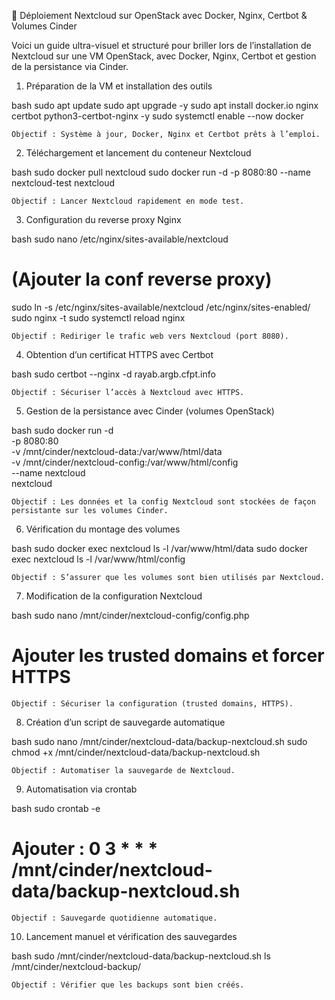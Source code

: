🚀 Déploiement Nextcloud sur OpenStack avec Docker, Nginx, Certbot & Volumes Cinder

Voici un guide ultra-visuel et structuré pour briller lors de l’installation de Nextcloud sur une VM OpenStack, avec Docker, Nginx, Certbot et gestion de la persistance via Cinder.
1. Préparation de la VM et installation des outils

bash
sudo apt update
sudo apt upgrade -y
sudo apt install docker.io nginx certbot python3-certbot-nginx -y
sudo systemctl enable --now docker

    Objectif : Système à jour, Docker, Nginx et Certbot prêts à l’emploi.

2. Téléchargement et lancement du conteneur Nextcloud

bash
sudo docker pull nextcloud
sudo docker run -d -p 8080:80 --name nextcloud-test nextcloud

    Objectif : Lancer Nextcloud rapidement en mode test.

3. Configuration du reverse proxy Nginx

bash
sudo nano /etc/nginx/sites-available/nextcloud
# (Ajouter la conf reverse proxy)
sudo ln -s /etc/nginx/sites-available/nextcloud /etc/nginx/sites-enabled/
sudo nginx -t
sudo systemctl reload nginx

    Objectif : Rediriger le trafic web vers Nextcloud (port 8080).

4. Obtention d’un certificat HTTPS avec Certbot

bash
sudo certbot --nginx -d rayab.argb.cfpt.info

    Objectif : Sécuriser l’accès à Nextcloud avec HTTPS.

5. Gestion de la persistance avec Cinder (volumes OpenStack)

bash
sudo docker run -d \
  -p 8080:80 \
  -v /mnt/cinder/nextcloud-data:/var/www/html/data \
  -v /mnt/cinder/nextcloud-config:/var/www/html/config \
  --name nextcloud \
  nextcloud

    Objectif : Les données et la config Nextcloud sont stockées de façon persistante sur les volumes Cinder.

6. Vérification du montage des volumes

bash
sudo docker exec nextcloud ls -l /var/www/html/data
sudo docker exec nextcloud ls -l /var/www/html/config

    Objectif : S’assurer que les volumes sont bien utilisés par Nextcloud.

7. Modification de la configuration Nextcloud

bash
sudo nano /mnt/cinder/nextcloud-config/config.php
# Ajouter les trusted domains et forcer HTTPS

    Objectif : Sécuriser la configuration (trusted domains, HTTPS).

8. Création d’un script de sauvegarde automatique

bash
sudo nano /mnt/cinder/nextcloud-data/backup-nextcloud.sh
sudo chmod +x /mnt/cinder/nextcloud-data/backup-nextcloud.sh

    Objectif : Automatiser la sauvegarde de Nextcloud.

9. Automatisation via crontab

bash
sudo crontab -e
# Ajouter : 0 3 * * * /mnt/cinder/nextcloud-data/backup-nextcloud.sh

    Objectif : Sauvegarde quotidienne automatique.

10. Lancement manuel et vérification des sauvegardes

bash
sudo /mnt/cinder/nextcloud-data/backup-nextcloud.sh
ls /mnt/cinder/nextcloud-backup/

    Objectif : Vérifier que les backups sont bien créés.
